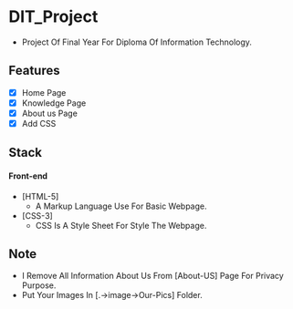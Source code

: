 # DIT_Project

- Project Of Final Year For Diploma Of Information Technology.

## Features

- [x] Home Page
- [x] Knowledge Page
- [x] About us Page
- [x] Add CSS

## Stack

#### Front-end

- [HTML-5]
  - A Markup Language Use For Basic Webpage.
- [CSS-3]
  - CSS Is A Style Sheet For Style The Webpage.

## Note

- I Remove All Information About Us From [About-US] Page For Privacy Purpose.
- Put Your Images In [.->image->Our-Pics] Folder.
